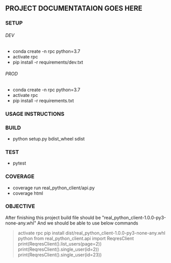 ## PROJECT DOCUMENTATAION GOES HERE

### SETUP

###### DEV

- conda create -n rpc python=3.7
- activate rpc
- pip install -r requirements/dev.txt

###### PROD

- conda create -n rpc python=3.7
- activate rpc
- pip install -r requirements.txt


### USAGE INSTRUCTIONS


### BUILD
- python setup.py bdist_wheel sdist

### TEST
- pytest

### COVERAGE
- coverage run real_python_client/api.py
- coverage html


### OBJECTIVE 
After finishing this project build file should be "real_python_client-1.0.0-py3-none-any.whl"
And we should be able to use below commands
> activate rpc
> pip install dist/real_python_client-1.0.0-py3-none-any.whl
> python
> from real_python_client.api import ReqresClient
> print(ReqresClient().list_users(page=2))
> print(ReqresClient().single_user(id=2))
> print(ReqresClient().single_user(id=23))

